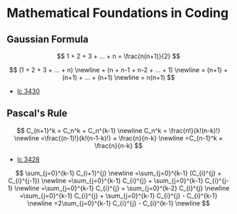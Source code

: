 # Mathematical Foundations in Coding

## Gaussian Formula

$$
1 + 2 + 3 + ... + n = \frac{n(n+1)}{2}
$$

$$
(1 + 2 + 3 + ... + n) \newline +
(n + n-1 + n-2 + ... + 1) \newline
= (n+1) + (n+1) + ... + (n+1) \newline
= n(n+1)
$$

- [lc 3430](https://leetcode.com/problems/maximum-and-minimum-sums-of-at-most-size-k-subarrays/)


## Pascal's Rule

$$
C_{n+1}^k = C_n^k + C_n^{k-1} \newline
C_n^k = \frac{n!}{k!(n-k)!} \newline
=\frac{(n-1)!}{k!(n-1-k)!} × \frac{n}{n-k} \newline
=C_{n-1}^k × \frac{n}{n-k}
$$

- [lc 3428](https://leetcode.com/problems/maximum-and-minimum-sums-of-at-most-size-k-subsequences/)


$$
\sum_{j=0}^{k-1} C_{i+1}^{j} \newline
=\sum_{j=0}^{k-1} (C_{i}^{j} + C_{i}^{j-1}) \newline
=\sum_{j=0}^{k-1} C_{i}^{j} + \sum_{j=0}^{k-1} C_{i}^{j-1} \newline
=\sum_{j=0}^{k-1} C_{i}^{j} + \sum_{j=0}^{k-2} C_{i}^{j} \newline
=\sum_{j=0}^{k-1} C_{i}^{j} + \sum_{j=0}^{k-1} C_{i}^{j} - C_{i}^{k-1} \newline
=2\sum_{j=0}^{k-1} C_{i}^{j} - C_{i}^{k-1} \newline
$$

